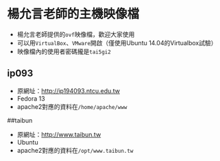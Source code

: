 # 楊允言老師的主機映像檔
* 楊允言老師提供的`ovf`映像檔，歡迎大家使用
* 可以用`VirtualBox`、`VMware`開啟（僅使用Ubuntu 14.04的Virtualbox試驗）
* 映像檔內的使用者密碼攏是`tai5gi2`

## ip093
* 原網址：<http://ip194093.ntcu.edu.tw>
* Fedora 13
* apache2對應的資料在`/home/apache/www`

##taibun
* 原網址：<http://www.taibun.tw>
* Ubuntu
* apache2對應的資料在`/opt/www.taibun.tw`
